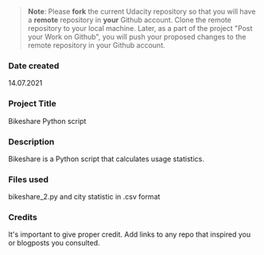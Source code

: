 >**Note**: Please **fork** the current Udacity repository so that you will have a **remote** repository in **your** Github account. Clone the remote repository to your local machine. Later, as a part of the project "Post your Work on Github", you will push your proposed changes to the remote repository in your Github account.

### Date created
14.07.2021

### Project Title
Bikeshare Python script

### Description
Bikeshare is a Python script that calculates usage statistics.

### Files used
bikeshare_2.py and city statistic in .csv format

### Credits
It's important to give proper credit. Add links to any repo that inspired you or blogposts you consulted.

